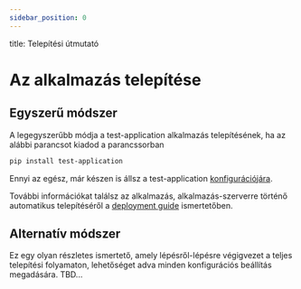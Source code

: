 ```yaml
---
sidebar_position: 0
---
```

title: Telepítési útmutató

# Az alkalmazás telepítése

## Egyszerű módszer

A legegyszerűbb módja a test-application alkalmazás telepítésének, ha az alábbi 
parancsot kiadod a parancssorban

```bash
pip install test-application
```

Ennyi az egész, már készen is állsz a test-application [konfigurációjára](configuration-tips.md).

További információkat találsz az alkalmazás, alkalmazás-szerverre történő automatikus telepítéséről
a [deployment guide] ismertetőben.

[deployment guide]: deployment-guide.md

## Alternatív módszer

Ez egy olyan részletes ismertető, amely lépésről-lépésre végigvezet
a teljes telepítési folyamaton, lehetőséget adva minden konfigurációs beállítás
megadására. TBD...